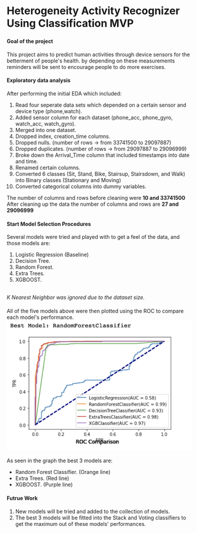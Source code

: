 # Heterogeneity Activity Recognizer Using Classification MVP

### 
#### Goal of the project
This project aims to predict human activities through device sensors for the betterment of people's health. by depending on these measurements reminders will be sent to encourage people to do more exercises.
#### Exploratory data analysis
After performing the initial EDA which included:
1. Read four seperate data sets which depended on a certain sensor and device type (phone,watch).
2. Added sensor column for each dataset (phone_acc, phone_gyro, watch_acc, watch_gyro).
3. Merged into one dataset.
4. Dropped index, creation_time columns.
5. Dropped nulls. (number of rows -> from 33741500 to 29097887)
6. Dropped duplicates. (number of rows -> from 29097887 to 29096999)
7. Broke down the Arrival_Time column that included timestamps into date and time.
8. Renamed certain columns.
9. Converted 6 classes (Sit, Stand, Bike, Stairsup, Stairsdown, and Walk) into Binary classes (Stationary and Moving)
10. Converted categorical columns into dummy variables.

The number of columns and rows before cleaning were **10 and 33741500**
After cleaning up the data the number of columns and rows are **27 and 29096999**

#### Start Model Selection Procedures
Several models were tried and played with to get a feel of the data, and those models are:
1. Logistic Regression (Baseline)
2. Decision Tree.
3. Random Forest.
4. Extra Trees.
5. XGBOOST.

<br>_K Nearest Neighbor was ignored due to the dataset size._
####
All of the five models above were then plotted using the ROC to compare each model's performance.
<img src="https://github.com/shhdSU/Heterogeneity_Activity_Recognizer_Using_Classification/blob/main/Image/models%20ROC%20Comparision.png" width="600"/>

As seen in the graph the best 3 models are: 
- Random Forest Classifier. (Orange line)
- Extra Trees. (Red line)
- XGBOOST. (Purple line)

#### Futrue Work
1. New models will be tried and added to the collection of models.
2. The best 3 models will be fitted into the Stack and Voting classifiers to get the maximum out of these models' performances.
